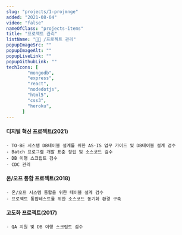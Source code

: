 ```yaml
---
slug: "projects/1-projmnge"
added: "2021-08-04"
video: "false"
nameOfClass: "projects-items"
title: "프로젝트 관리"
listName: "👩‍💻 /프로젝트 관리"
popupImageSrc: ""
popupImageAlt: ""
popupLiveLink: ""
popupGithubLink: ""
techIcons: [
        "mongodb",
        "express",
        "react",
        "nodedotjs",
        "html5",
        "css3",
        "heroku",
      ]
---
```



#### 디지털 혁신 프로젝트(2021)
    - TO-BE 시스템 DB테이블 설계를 위한 AS-IS 업무 가이드 및 DB테이블 설계 검수
    - Batch 프로그램 개발 표준 정립 및 소스코드 검수 
    - DB 이행 스크립트 검수
    - CDC 관리

#### 온/오프 통합 프로젝트(2018) 
    - 온/오프 시스템 통합을 위한 테이블 설계 검수 
    - 프로젝트 통합테스트를 위한 소스코드 동기화 환경 구축  
  
#### 고도화 프로젝트(2017)
    - QA 지원 및 DB 이행 스크립트 검수 
